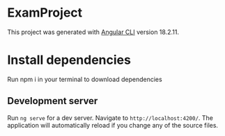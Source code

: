 # ExamProject

This project was generated with [Angular CLI](https://github.com/angular/angular-cli) version 18.2.11.

# Install dependencies

Run npm i in your terminal to download dependencies

## Development server

Run `ng serve` for a dev server. Navigate to `http://localhost:4200/`. The application will automatically reload if you change any of the source files.

